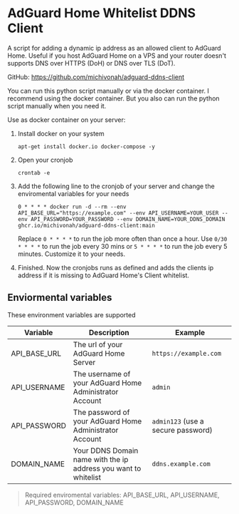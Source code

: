 # AdGuard Home Whitelist DDNS Client
A script for adding a dynamic ip address as an allowed client to AdGuard Home. Useful if you host AdGuard Home on a VPS and your router doesn't supports DNS over HTTPS (DoH) or DNS over TLS (DoT).

GitHub: https://github.com/michivonah/adguard-ddns-client

You can run this python script manually or via the docker container. I recommend using the docker container. But you also can run the python script manually when you need it.

Use as docker container on your server:
1. Install docker on your system

    ```apt-get install docker.io docker-compose -y```
2. Open your cronjob

    ```crontab -e```

3. Add the following line to the cronjob of your server and change the enviromental variables for your needs

    ```0 * * * * docker run -d --rm --env API_BASE_URL="https://example.com" --env API_USERNAME=YOUR_USER --env API_PASSWORD=YOUR_PASSWORD --env DOMAIN_NAME=YOUR_DDNS_DOMAIN ghcr.io/michivonah/adguard-ddns-client:main```

    Replace `0 * * * *` to run the job more often than once a hour.
    Use `0/30 * * * *` to run the job every 30 mins or `5 * * * *` to run the job every 5 minutes. Customize it to your needs.

4. Finished. Now the cronjobs runs as defined and adds the clients ip address if it is missing to AdGuard Home's Client whitelist.

## Enviormental variables
These environment variables are supported

| Variable | Description | Example |
| --- | --- | --- |
| API_BASE_URL | The url of your AdGuard Home Server | ``https://example.com`` |
| API_USERNAME | The username of your AdGuard Home Administrator Account | ``admin`` |
| API_PASSWORD | The password of your AdGuard Home Administrator Account | ``admin123`` (use a secure password) |
| DOMAIN_NAME | Your DDNS Domain name with the ip address you want to whitelist | ``ddns.example.com`` |

> Required enviromental variables: API_BASE_URL, API_USERNAME, API_PASSWORD, DOMAIN_NAME

